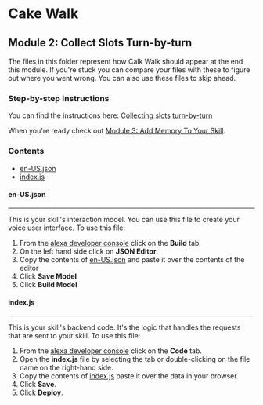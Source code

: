 # Cake Walk

## Module 2: Collect Slots Turn-by-turn

The files in this folder represent how Calk Walk should appear at the end this module. If you're stuck you can compare your files with these to figure out where you went wrong. You can also use these files to skip ahead.

### Step-by-step Instructions

You can find the instructions here: [Collecting slots turn-by-turn](https://developer.amazon.com/alexa-skills-kit/courses/cake-walk-4)

When you're ready check out [Module 3: Add Memory To Your Skill](../module-3/README.md).

### Contents

*  [en-US.json](./en-US.json)
*  [index.js](./index.js)

#### en-US.json 
---
This is your skill's interaction model. You can use this file to create your voice user interface. To use this file:

1. From the [alexa developer console](https://developer.amazon.com) click on the **Build** tab.
2. On the left hand side click on **JSON Editor**. 
3. Copy the contents of [en-US.json](./en-US.json) and paste it over the contents of the editor
4. Click **Save Model**
5. Click **Build Model**

#### index.js
---
This is your skill's backend code. It's the logic that handles the requests that are sent to your skill. To use this file:

1. From the [alexa developer console](https://developer.amazon.com) click on the **Code** tab.
2. Open the **index.js** file by selecting the tab or double-clicking on the file name on the right-hand side.
3. Copy the contents of [index.js](./index.js) paste it over the data in your browser.
4. Click **Save**.
5. Click **Deploy**.